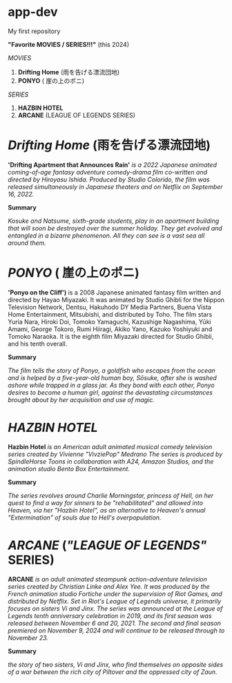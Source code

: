 # app-dev
My first repository 



**"Favorite MOVIES / SERIES!!!"** (this 2024)



*MOVIES*

1. **Drifting Home** (雨を告げる漂流団地)
2. **PONYO** ( 崖の上のポニ)

*SERIES* 

1. **HAZBIN HOTEL**
2. **ARCANE** (LEAGUE OF LEGENDS SERIES) 

# *Drifting Home* (雨を告げる漂流団地) 
**'Drifting Apartment that Announces Rain'** 
*is a 2022 Japanese animated coming-of-age fantasy adventure comedy-drama film co-written and directed by Hiroyasu Ishida. Produced by Studio Colorido, the film was released simultaneously in Japanese theaters and on Netflix on September 16, 2022.*

**Summary**

*Kosuke and Natsume, sixth-grade students, play in an apartment building that will soon be destroyed over the summer holiday. They get evolved and entangled in a bizarre phenomenon. All they can see is a vast sea all around them.*

# *PONYO* ( 崖の上のポニ)
**'Ponyo on the Cliff')** is a 2008 Japanese animated fantasy film written and directed by Hayao Miyazaki. It was animated by Studio Ghibli for the Nippon Television Network, Dentsu, Hakuhodo DY Media Partners, Buena Vista Home Entertainment, Mitsubishi, and distributed by Toho. The film stars Yuria Nara, Hiroki Doi, Tomoko Yamaguchi, Kazushige Nagashima, Yūki Amami, George Tokoro, Rumi Hiiragi, Akiko Yano, Kazuko Yoshiyuki and Tomoko Naraoka. It is the eighth film Miyazaki directed for Studio Ghibli, and his tenth overall.

**Summary**

*The film tells the story of Ponyo, a goldfish who escapes from the ocean and is helped by a five-year-old human boy, Sōsuke, after she is washed ashore while trapped in a glass jar. As they bond with each other, Ponyo desires to become a human girl, against the devastating circumstances brought about by her acquisition and use of magic.*


# *HAZBIN HOTEL* 
**Hazbin Hotel** *is an American adult animated musical comedy television series created by Vivienne "VivziePop" Medrano The series is produced by SpindleHorse Toons in collaboration with A24, Amazon Studios, and the animation studio Bento Box Entertainment.*

**Summary**

*The series revolves around Charlie Morningstar, princess of Hell, on her quest to find a way for sinners to be "rehabilitated" and allowed into Heaven, via her "Hazbin Hotel", as an alternative to Heaven's annual "Extermination" of souls due to Hell's overpopulation.*


# *ARCANE* (*"LEAGUE OF LEGENDS"* SERIES) 

**ARCANE** *is an adult animated steampunk action-adventure television series created by Christian Linke and Alex Yee. It was produced by the French animation studio Fortiche under the supervision of Riot Games, and distributed by Netflix. Set in Riot's League of Legends universe, it primarily focuses on sisters Vi and Jinx. The series was announced at the League of Legends tenth anniversary celebration in 2019, and its first season was released between November 6 and 20, 2021. The second and final season premiered on November 9, 2024 and will continue to be released through to November 23.*

**Summary**

*the story of two sisters, Vi and Jinx, who find themselves on opposite sides of a war between the rich city of Piltover and the oppressed city of Zaun.*














